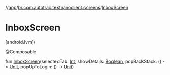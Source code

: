 //[app](../../index.md)/[br.com.autotrac.testnanoclient.screens](index.md)/[InboxScreen](-inbox-screen.md)

# InboxScreen

[androidJvm]\

@Composable

fun [InboxScreen](-inbox-screen.md)(selectedTab: [Int](https://kotlinlang.org/api/latest/jvm/stdlib/kotlin/-int/index.html), showDetails: [Boolean](https://kotlinlang.org/api/latest/jvm/stdlib/kotlin/-boolean/index.html), popBackStack: () -&gt; [Unit](https://kotlinlang.org/api/latest/jvm/stdlib/kotlin/-unit/index.html), popUpToLogin: () -&gt; [Unit](https://kotlinlang.org/api/latest/jvm/stdlib/kotlin/-unit/index.html))
